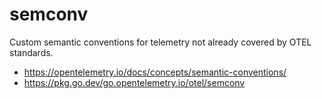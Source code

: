 # semconv

Custom semantic conventions for telemetry not already covered by OTEL standards.

- https://opentelemetry.io/docs/concepts/semantic-conventions/
- https://pkg.go.dev/go.opentelemetry.io/otel/semconv
